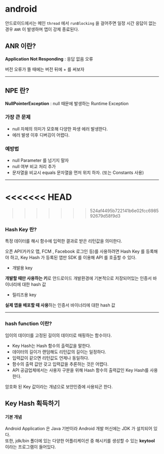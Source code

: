 # android
안드로이드에서는 메인 ```thread``` 에서 ```runBlocking``` 을 걸어주면 일정 시간 응답이 없는 경우 ```ANR``` 이 발생하며 앱이 강제 종료된다.

## ANR 이란?
<b>Application Not Responding</b> : 응답 없음 오류


버전 오류가 뜰 때에는 버전 뒤에 + 를 써보자

---

## NPE 란?
<b>NullPointerException</b> : null 때문에 발생하는 Runtime Exception

### 가장 큰 문제
- null 자체의 의미가 모호해 다양한 파생 에러 발생한다.
- 에러 발생 이후 디버깅이 어렵다.

### 예방법
- null Parameter 를 넘기지 말자
- null 여부 비교 처리 추가
- 문자열을 비교시 equals 문자열을 먼저 위치 하자. (또는 Constants 사용)

---
<<<<<<< HEAD
=======

>>>>>>> 524af4495b722141b6e02fcc698592679d58f9d3

### Hash Key 란?
특정 데이터를 해시 함수에 입력한 결과로 받은 리턴값을 의미한다.

오픈 API(카카오 맵, FCM , Facebook 로그인 등)를 사용하려면 Hash Key 를 등록해야 하고, Key Hash 가 등록된 앱만 SDK 를 이용해 API 를 호출할 수 있다.

- 개발용 key   

<b>개발할 때만 사용하는 키</b>로 안드로이드 개발환경에 기본적으로 저장되어있는 인증서 바이너리에 대한 hash 값

- 릴리즈용 key

<b>실제 앱을 배포할 때 사용</b>하는 인증서 바이너리에 대한 hash 값

---

### hash function 이란?
임이의 데이터를 고정된 길이의 데이터로 매핑하는 함수이다.

- Key Hash는 Hash 함수의 출력값을 말한다.
- 데이터의 길이가 랜덤해도 리턴값의 길이는 일정하다.
- 입력값이 같으면 리턴값도 언제나 동일하다.
- 함수의 출력 값만 갖고 입력값을 추론하는 것은 어렵다.
- API 공급업체에서는 사용자 구분을 위해 Hash 함수의 출력값인 Key Hash를 사용한다.

암호화 된 Key 값이라는 개념으로 보안인증에 사용되곤 한다.

## Key Hash 획득하기

#### 기본 개념
Android Application 은 Java 기반이라 Android 개발 머신에는 JDK 가 설치되어 있다.   
또한, jdk/bin 폴더에 있는 다양한 어플리케이션 중 해시키를 생성할 수 있는 <b>keytool</b> 이라는 프로그램이 들어있다.


